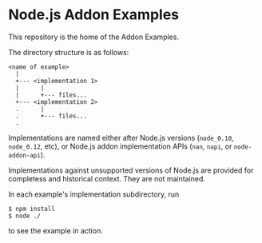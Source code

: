 Node.js Addon Examples
=========================================

This repository is the home of the Addon Examples.

The directory structure is as follows:

```
<name of example>
  |
  +--- <implementation 1>
  |      |
  |      +--- files...
  +--- <implementation 2>
  .      |
  .      +--- files...
  .
```

Implementations are named either after Node.js versions (`node_0.10`,
`node_0.12`, etc), or Node.js addon implementation APIs (`nan`, `napi`,
or `node-addon-api`).

Implementations against unsupported versions of Node.js are provided for
completess and historical context. They are not maintained.

In each example's implementation subdirectory, run

```text
$ npm install
$ node ./
```

to see the example in action.
